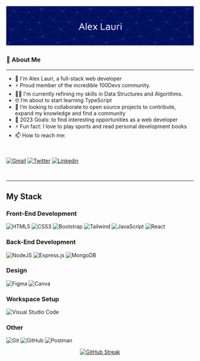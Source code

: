  


![Header](./github-header-image.png)
---
### :rocket: About Me
---
- :wave: I'm Alex Lauri, a full-stack web developer
-  ⚡️  Proud member of the incredible 100Devs community.
-  👨‍💻 I'm currently refining my skills in Data Structures and Algorithms.
-  🤓 I’m about to start learning TypeScript
-  👯 I’m looking to collaborate to open source projects to contribute, expand my knowledge and find a community 
-   🥅  2023 Goals: to find interesting opportunities as a web developer
-  :zap: Fun fact: I love to play sports and read personal development books 
-  📫 How to reach me: 

<br />

<a href="mailto: alex.mav.80@gmail.com" target="blank">![Gmail](https://img.shields.io/badge/Gmail-D14836?style=for-the-badge&logo=gmail&logoColor=white)</a>
  <a href="https://twitter.com/Alex_Lauri_" target="blank">![Twitter](https://img.shields.io/badge/Twitter-%231DA1F2.svg?style=for-the-badge&logo=Twitter&logoColor=white)</a>
  <a href="https://www.linkedin.com/in/alexlauri/" target="blank">![Linkedin](https://img.shields.io/badge/LinkedIn-0077B5?style=for-the-badge&logo=linkedin&logoColor=white)</a>
  
<br />

---
## My Stack
### Front-End Development 
![HTML5](https://img.shields.io/badge/html5-%23E34F26.svg?style=for-the-badge&logo=html5&logoColor=white)
![CSS3](https://img.shields.io/badge/css3-%231572B6.svg?style=for-the-badge&logo=css3&logoColor=white)
![Bootstrap](https://img.shields.io/badge/bootstrap-%23563D7C.svg?style=for-the-badge&logo=bootstrap&logoColor=white)
![Tailwind](https://img.shields.io/badge/Tailwind_CSS-38B2AC?style=for-the-badge&logo=tailwind-css&logoColor=white)
![JavaScript](https://img.shields.io/badge/javascript-%23323330.svg?style=for-the-badge&logo=javascript&logoColor=%23F7DF1E)
![React](https://img.shields.io/badge/react-%2320232a.svg?style=for-the-badge&logo=react&logoColor=%2361DAFB)
### Back-End Development
![NodeJS](https://img.shields.io/badge/node.js-6DA55F?style=for-the-badge&logo=node.js&logoColor=white)
![Express.js](https://img.shields.io/badge/express.js-%23404d59.svg?style=for-the-badge&logo=express&logoColor=%2361DAFB)
![MongoDB](https://img.shields.io/badge/MongoDB-%234ea94b.svg?style=for-the-badge&logo=mongodb&logoColor=white)
### Design
![Figma](https://img.shields.io/badge/figma-%23F24E1E.svg?style=for-the-badge&logo=figma&logoColor=white)
![Canva](https://img.shields.io/badge/Canva-%2300C4CC.svg?style=for-the-badge&logo=Canva&logoColor=white)
### Workspace Setup
![Visual Studio Code](https://img.shields.io/badge/Visual%20Studio%20Code-0078d7.svg?style=for-the-badge&logo=visual-studio-code&logoColor=white)
### Other
![Git](https://img.shields.io/badge/git-%23F05033.svg?style=for-the-badge&logo=git&logoColor=white)
![GitHub](https://img.shields.io/badge/github-%23121011.svg?style=for-the-badge&logo=github&logoColor=white)
![Postman](https://img.shields.io/badge/Postman-FF6C37?style=for-the-badge&logo=postman&logoColor=white)

<div align="center">

[![GitHub Streak](https://streak-stats.demolab.com?user=Alkxs&theme=javascript-dark)](https://git.io/streak-stats)

</div>


